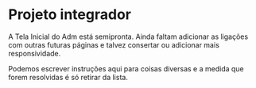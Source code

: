 # Projeto integrador
A Tela Inicial do Adm está semipronta. Ainda faltam adicionar as ligações com outras futuras páginas e talvez consertar ou adicionar mais responsividade.

Podemos escrever instruções aqui para coisas diversas e a medida que forem resolvidas é só retirar da lista.
